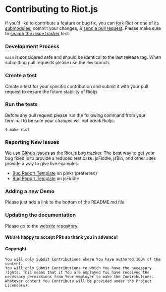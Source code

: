 # Contributing to Riot.js

If you’d like to contribute a feature or bug fix, you can [fork](https://help.github.com/articles/fork-a-repo/) Riot or one of its [submodules](https://github.com/riot), commit your changes, & [send a pull request](https://help.github.com/articles/using-pull-requests/).
Please make sure to [search the issue tracker](https://github.com/riot/riot/issues) first.

### Development Process

`main` is considered safe and should be identical to the last release tag. When submitting pull requests please use the `dev` branch.

### Create a test

Create a test for your specific contribution and submit it with your pull request to ensure the future stability of Riotjs

### Run the tests

Before any pull request please run the following command from your terminal to be sure your changes will not break Riotjs:

```shell
$ make riot
```

### Reporting New Issues

We use [Github Issues](https://github.com/riot/riot/issues) as the Riot.js bug tracker. The best way to get your bug fixed is to provide a reduced test case. jsFiddle, jsBin, and other sites provide a way to give live examples.

- [Bug Report Template](http://riotjs.com/examples/plunker/?app=bug-reporter) on plnkr (preferred)
- [Bug Report Template](http://jsfiddle.net/gianlucaguarini/86m9uepL/) on jsFiddle

### Adding a new Demo

Please just add a link to the bottom of the README.md file


### Updating the documentation

Please go to the [website repository](https://github.com/riot/riot.github.io).


#### We are happy to accept PRs so thank you in advance!

#### Copyright

    You will only Submit Contributions where You have authored 100% of the content.
    You will only Submit Contributions to which You have the necessary rights. This means that if You are employed You have received the necessary permissions from Your employer to make the Contributions.
    Whatever content You Contribute will be provided under the Project License(s).
